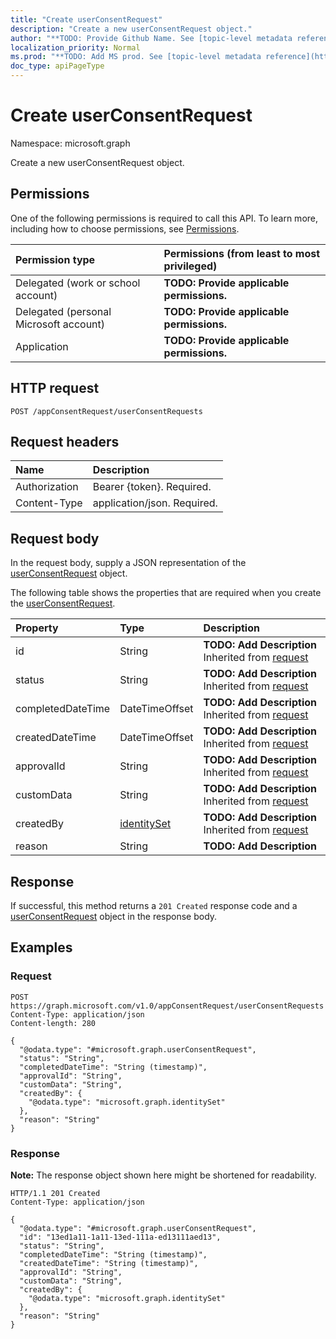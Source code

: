 ```yaml
---
title: "Create userConsentRequest"
description: "Create a new userConsentRequest object."
author: "**TODO: Provide Github Name. See [topic-level metadata reference](https://msgo.azurewebsites.net/add/document/guidelines/metadata.html#topic-level-metadata)**"
localization_priority: Normal
ms.prod: "**TODO: Add MS prod. See [topic-level metadata reference](https://msgo.azurewebsites.net/add/document/guidelines/metadata.html#topic-level-metadata)**"
doc_type: apiPageType
---
```


# Create userConsentRequest
Namespace: microsoft.graph



Create a new userConsentRequest object.

## Permissions
One of the following permissions is required to call this API. To learn more, including how to choose permissions, see [Permissions](/graph/permissions-reference).

|Permission type|Permissions (from least to most privileged)|
|:---|:---|
|Delegated (work or school account)|**TODO: Provide applicable permissions.**|
|Delegated (personal Microsoft account)|**TODO: Provide applicable permissions.**|
|Application|**TODO: Provide applicable permissions.**|

## HTTP request

<!-- {
  "blockType": "ignored"
}
-->
``` http
POST /appConsentRequest/userConsentRequests
```

## Request headers
|Name|Description|
|:---|:---|
|Authorization|Bearer {token}. Required.|
|Content-Type|application/json. Required.|

## Request body
In the request body, supply a JSON representation of the [userConsentRequest](../resources/userconsentrequest.md) object.

The following table shows the properties that are required when you create the [userConsentRequest](../resources/userconsentrequest.md).

|Property|Type|Description|
|:---|:---|:---|
|id|String|**TODO: Add Description** Inherited from [request](../resources/request.md)|
|status|String|**TODO: Add Description** Inherited from [request](../resources/request.md)|
|completedDateTime|DateTimeOffset|**TODO: Add Description** Inherited from [request](../resources/request.md)|
|createdDateTime|DateTimeOffset|**TODO: Add Description** Inherited from [request](../resources/request.md)|
|approvalId|String|**TODO: Add Description** Inherited from [request](../resources/request.md)|
|customData|String|**TODO: Add Description** Inherited from [request](../resources/request.md)|
|createdBy|[identitySet](../resources/identityset.md)|**TODO: Add Description** Inherited from [request](../resources/request.md)|
|reason|String|**TODO: Add Description**|



## Response

If successful, this method returns a `201 Created` response code and a [userConsentRequest](../resources/userconsentrequest.md) object in the response body.

## Examples

### Request
<!-- {
  "blockType": "request",
  "name": "create_userconsentrequest_from_"
}
-->
``` http
POST https://graph.microsoft.com/v1.0/appConsentRequest/userConsentRequests
Content-Type: application/json
Content-length: 280

{
  "@odata.type": "#microsoft.graph.userConsentRequest",
  "status": "String",
  "completedDateTime": "String (timestamp)",
  "approvalId": "String",
  "customData": "String",
  "createdBy": {
    "@odata.type": "microsoft.graph.identitySet"
  },
  "reason": "String"
}
```


### Response
**Note:** The response object shown here might be shortened for readability.
<!-- {
  "blockType": "response",
  "truncated": true,
  "@odata.type": "microsoft.graph.userConsentRequest"
}
-->
``` http
HTTP/1.1 201 Created
Content-Type: application/json

{
  "@odata.type": "#microsoft.graph.userConsentRequest",
  "id": "13ed1a11-1a11-13ed-111a-ed13111aed13",
  "status": "String",
  "completedDateTime": "String (timestamp)",
  "createdDateTime": "String (timestamp)",
  "approvalId": "String",
  "customData": "String",
  "createdBy": {
    "@odata.type": "microsoft.graph.identitySet"
  },
  "reason": "String"
}
```

